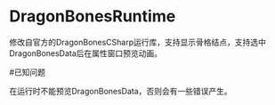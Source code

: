 # DragonBonesRuntime

修改自官方的DragonBonesCSharp运行库，支持显示骨格结点，支持选中DragonBonesData后在属性窗口预览动画。

#已知问题

在运行时不能预览DragonBonesData，否则会有一些错误产生。
